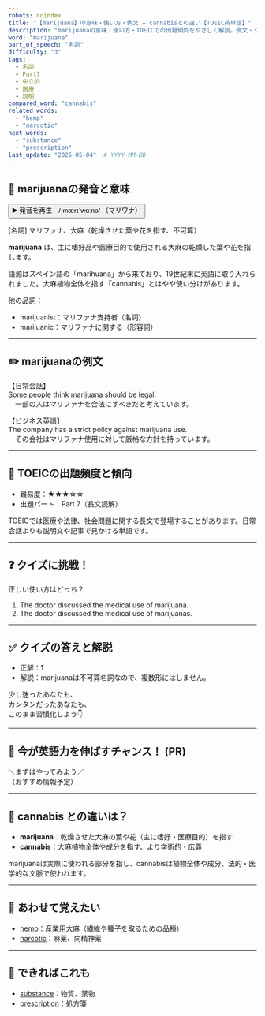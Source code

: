 ```yaml
---
robots: noindex
title: "【marijuana】の意味・使い方・例文 ― cannabisとの違い【TOEIC英単語】"
description: "marijuanaの意味・使い方・TOEICでの出題傾向をやさしく解説。例文・クイズ付きでcannabisとの違いもわかりやすく学べます。"
word: "marijuana"
part_of_speech: "名詞"
difficulty: "3"
tags:
  - 名詞
  - Part7
  - 中立的
  - 医療
  - 説明
compared_word: "cannabis"
related_words:
  - "hemp"
  - "narcotic"
next_words:
  - "substance"
  - "prescription"
last_update: "2025-05-04"  # YYYY-MM-DD
---
```


## 🔰 marijuanaの発音と意味

<button class="play-audio" onclick="playTTS('marijuana')">
  <span class="play-audio-main">
    ▶️ 発音を再生　/ˌmærɪˈwɑːnə/
  </span>
  <span class="play-audio-sub">
    （マリワナ）
  </span>
</button>

[名詞] マリファナ、大麻（乾燥させた葉や花を指す、不可算）

**marijuana** は、主に嗜好品や医療目的で使用される大麻の乾燥した葉や花を指します。

語源はスペイン語の「marihuana」から来ており、19世紀末に英語に取り入れられました。大麻植物全体を指す「cannabis」とはやや使い分けがあります。

他の品詞：  
- marijuanist：マリファナ支持者（名詞）
- marijuanic：マリファナに関する（形容詞）

---

## ✏️ marijuanaの例文

【日常会話】  
Some people think marijuana should be legal.  
　一部の人はマリファナを合法にすべきだと考えています。

【ビジネス英語】  
The company has a strict policy against marijuana use.  
　その会社はマリファナ使用に対して厳格な方針を持っています。

---

## 🎯 TOEICの出題頻度と傾向

- 難易度：★★★☆☆
- 出題パート：Part 7（長文読解）

TOEICでは医療や法律、社会問題に関する長文で登場することがあります。日常会話よりも説明文や記事で見かける単語です。

---

## ❓ クイズに挑戦！

正しい使い方はどっち？

1. The doctor discussed the medical use of marijuana.  
2. The doctor discussed the medical use of marijuanas.

---

## ✅ クイズの答えと解説

- 正解：**1**
- 解説：marijuanaは不可算名詞なので、複数形にはしません。

少し迷ったあなたも、  
カンタンだったあなたも、  
このまま習慣化しよう👇️

---

## 🚀 今が英語力を伸ばすチャンス！ (PR)

<div class="info-center">
＼まずはやってみよう／<br>  
（おすすめ情報予定）
</div>

---

## 🤔  cannabis との違いは？

- **marijuana**：乾燥させた大麻の葉や花（主に嗜好・医療目的）を指す
- **[cannabis](/cannabis)**：大麻植物全体や成分を指す、より学術的・広義

marijuanaは実際に使われる部分を指し、cannabisは植物全体や成分、法的・医学的な文脈で使われます。

---

## 🧩 あわせて覚えたい

- [hemp](/hemp)：産業用大麻（繊維や種子を取るための品種）
- [narcotic](/narcotic)：麻薬、向精神薬

---

## 📖 できればこれも

- [substance](/substance)：物質、薬物
- [prescription](/prescription)：処方箋

<!-- cvid: aid29_bid08 -->

